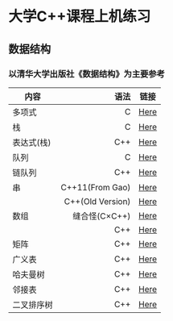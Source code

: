 # 大学C++课程上机练习
## 数据结构
### 以清华大学出版社《数据结构》为主要参考
| 内容        | 语法   |  链接  |
| --------   | -----:  | :----:  |
| 多项式      | C |   [Here](https://github.com/Jzjerry/Cpp-for-College/blob/master/数据结构/Polynomial.cpp)     |
| 栈        | C |   [Here](https://github.com/Jzjerry/Cpp-for-College/blob/master/数据结构/Stack.cpp)   |
| 表达式(栈)        | C++ |   [Here](https://github.com/Jzjerry/Cpp-for-College/blob/master/数据结构/Experssion.cpp)   |
| 队列        | C |  [Here](https://github.com/Jzjerry/Cpp-for-College/blob/master/数据结构/Queue.cpp)  |
| 链队列        | C++|  [Here](https://github.com/Jzjerry/Cpp-for-College/blob/master/数据结构/LinkedQueue.cpp)  |
| 串        | C++11(From Gao)|  [Here](https://github.com/Jzjerry/Cpp-for-College/blob/master/数据结构/HString.cpp)  |
|           | C++(Old Version)|  [Here](https://github.com/Jzjerry/Cpp-for-College/blob/master/History/HString(Old).cpp)  |
| 数组        |缝合怪(C×C++)|  [Here](https://github.com/Jzjerry/Cpp-for-College/blob/master/数据结构/Array.cpp)  |
|         |C++|  [Here](https://github.com/Jzjerry/Cpp-for-College/blob/master/数据结构/Array++.cpp)  |
| 矩阵        |C++|  [Here](https://github.com/Jzjerry/Cpp-for-College/blob/master/数据结构/Matrix.cpp)  |
| 广义表        |C++|  [Here](https://github.com/Jzjerry/Cpp-for-College/blob/master/数据结构/Lists.cpp)  |
| 哈夫曼树        |C++|  [Here](https://github.com/Jzjerry/Cpp-for-College/blob/master/数据结构/HuffmanTree.cpp)  |
| 邻接表        |C++|  [Here](https://github.com/Jzjerry/Cpp-for-College/blob/master/数据结构/AdjacencyList.cpp)  |
| 二叉排序树        |C++|  [Here](https://github.com/Jzjerry/Cpp-for-College/blob/master/数据结构/SortTree(New).cpp)  |
